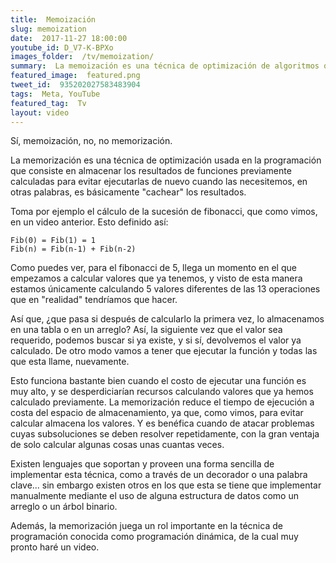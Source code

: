 ```yaml
---
title:  Memoización
slug: memoization
date:  2017-11-27 18:00:00
youtube_id: D_V7-K-BPXo
images_folder:  /tv/memoization/
summary:  La memoización es una técnica de optimización de algoritmos que permite acelerar la ejecución de una función.
featured_image:  featured.png
tweet_id:  935202027583483904
tags:  Meta, YouTube
featured_tag:  Tv
layout: video
---
```


Sí, memoización, no, no memorización.

La memorización es una técnica de optimización  usada en la programación que consiste en almacenar los resultados de funciones previamente calculadas para evitar ejecutarlas de nuevo cuando las necesitemos, en otras palabras, es básicamente "cachear" los resultados.

Toma por ejemplo el cálculo de la sucesión de fibonacci, que como vimos, en un video anterior. Esto definido así:

```
Fib(0) = Fib(1) = 1
Fib(n) = Fib(n-1) + Fib(n-2)
```

Como puedes ver, para el fibonacci de 5, llega un momento en el que empezamos a calcular valores que ya tenemos, y visto de esta manera estamos únicamente calculando 5 valores diferentes de las 13 operaciones que en "realidad" tendríamos que hacer.

Así que, ¿que pasa si después de calcularlo la primera vez, lo almacenamos en una tabla o en un arreglo? Así, la siguiente vez que el valor sea requerido, podemos buscar si ya existe, y si sí, devolvemos el valor ya calculado. De otro modo vamos a tener que ejecutar la función y todas las que esta llame, nuevamente.

Esto funciona bastante bien cuando el costo de ejecutar una función es muy alto, y se desperdiciarían recursos calculando valores que ya hemos calculado previamente. La memorización reduce el tiempo de ejecución a costa del espacio de almacenamiento, ya que, como vimos, para evitar calcular almacena los valores. Y es benéfica cuando de atacar problemas cuyas subsoluciones se deben resolver repetidamente, con la gran ventaja de solo calcular algunas cosas unas cuantas veces.

Existen lenguajes que soportan y proveen una forma sencilla de implementar esta técnica, como a través de un decorador o una palabra clave... sin embargo existen otros en los que esta se tiene que implementar manualmente mediante el uso de alguna estructura de datos como un arreglo o un árbol binario.

Además, la memorización juega un rol importante en la técnica de programación conocida como programación dinámica, de la cual muy pronto haré un video.